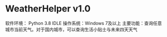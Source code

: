 # WeatherHelper v1.0
软件环境： Python 3.8 IDLE
操作系统：Windows 7及以上
主要功能：查询任意城市当前天气。对于国内城市，可以查询生活小贴士与未来四天天气
